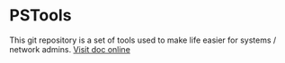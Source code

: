 # PSTools
This git repository is a set of tools used to make life easier for systems / network admins.
[Visit doc online](https://g2ft.github.io/PSTools/)
